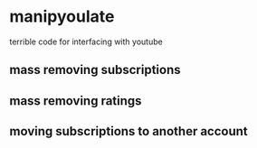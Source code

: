# manipyoulate

terrible code for interfacing with youtube

## mass removing subscriptions

## mass removing ratings

## moving subscriptions to another account
